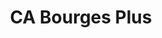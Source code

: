 ---
imageUrl: https://cyclopolis.lavilleavelo.org/cartes-minutes/Bourges_Muscu.png
title: CA Bourges Plus
description: 🚲 Vélo musculaire
link: https://cartes-minutes.lavilleavelo.org/cartovelo/carteminuteCABourgesPlusVeloMuscu.html
index: 15
---